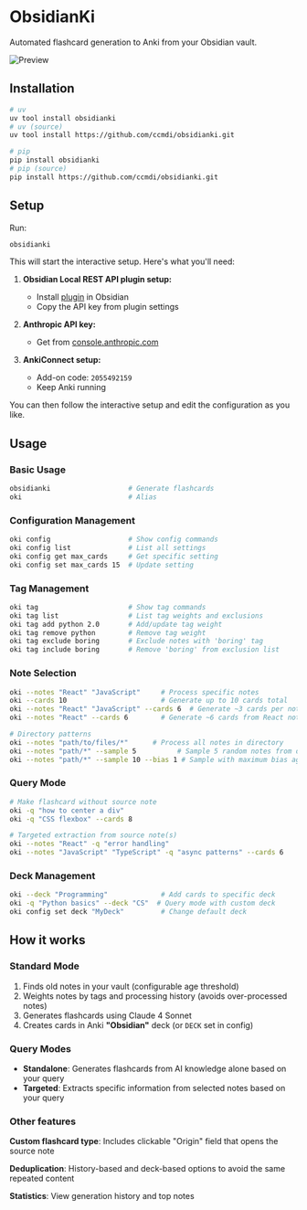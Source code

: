 # ObsidianKi

Automated flashcard generation to Anki from your Obsidian vault.

![Preview](images/preview.webp)

## Installation

```bash
# uv
uv tool install obsidianki
# uv (source)
uv tool install https://github.com/ccmdi/obsidianki.git

# pip
pip install obsidianki
# pip (source)
pip install https://github.com/ccmdi/obsidianki.git
```

## Setup

Run:
```bash
obsidianki
```

This will start the interactive setup. Here's what you'll need:

1. **Obsidian Local REST API plugin setup:**
   - Install [plugin](https://github.com/coddingtonbear/obsidian-local-rest-api) in Obsidian
   - Copy the API key from plugin settings

2. **Anthropic API key:**
   - Get from [console.anthropic.com](https://console.anthropic.com/)

3. **AnkiConnect setup:**
   - Add-on code: `2055492159`
   - Keep Anki running

You can then follow the interactive setup and edit the configuration as you like.

## Usage

### Basic Usage
```bash
obsidianki                   # Generate flashcards
oki                          # Alias
```

### Configuration Management
```bash
oki config                   # Show config commands
oki config list              # List all settings
oki config get max_cards     # Get specific setting
oki config set max_cards 15  # Update setting
```

### Tag Management
```bash
oki tag                      # Show tag commands
oki tag list                 # List tag weights and exclusions
oki tag add python 2.0       # Add/update tag weight
oki tag remove python        # Remove tag weight
oki tag exclude boring       # Exclude notes with 'boring' tag
oki tag include boring       # Remove 'boring' from exclusion list
```

### Note Selection
```bash
oki --notes "React" "JavaScript"     # Process specific notes
oki --cards 10                       # Generate up to 10 cards total
oki --notes "React" "JavaScript" --cards 6  # Generate ~3 cards per note (6 total)
oki --notes "React" --cards 6        # Generate ~6 cards from React note

# Directory patterns
oki --notes "path/to/files/*"      # Process all notes in directory
oki --notes "path/*" --sample 5          # Sample 5 random notes from directory
oki --notes "path/*" --sample 10 --bias 1 # Sample with maximum bias against over-processed notes
```

### Query Mode
```bash
# Make flashcard without source note
oki -q "how to center a div"
oki -q "CSS flexbox" --cards 8

# Targeted extraction from source note(s)
oki --notes "React" -q "error handling"
oki --notes "JavaScript" "TypeScript" -q "async patterns" --cards 6
```

### Deck Management
```bash
oki --deck "Programming"             # Add cards to specific deck
oki -q "Python basics" --deck "CS"  # Query mode with custom deck
oki config set deck "MyDeck"         # Change default deck
```

## How it works

### Standard Mode
1. Finds old notes in your vault (configurable age threshold)
2. Weights notes by tags and processing history (avoids over-processed notes)
3. Generates flashcards using Claude 4 Sonnet
4. Creates cards in Anki **"Obsidian"** deck (or `DECK` set in config)

### Query Modes
- **Standalone**: Generates flashcards from AI knowledge alone based on your query
- **Targeted**: Extracts specific information from selected notes based on your query

### Other features
**Custom flashcard type**: Includes clickable "Origin" field that opens the source note

**Deduplication**: History-based and deck-based options to avoid the same repeated content

**Statistics**: View generation history and top notes